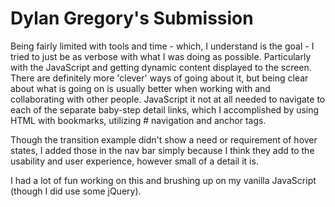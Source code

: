 Dylan Gregory's Submission
============================

Being fairly limited with tools and time - which, I understand is the goal - I tried to just be as verbose with what I was doing as possible. Particularly with the JavaScript and getting dynamic content displayed to the screen. There are definitely more 'clever' ways of going about it, but being clear about what is going on is usually better when working with and collaborating with other people. JavaScript it not at all needed to navigate to each of the separate baby-step detail links, which I accomplished by using HTML with bookmarks, utilizing # navigation and anchor tags.

Though the transition example didn't show a need or requirement of hover states, I added those in the nav bar simply because I think they add to the usability and user experience, however small of a detail it is.

I had a lot of fun working on this and brushing up on my vanilla JavaScript (though I did use some jQuery). 
